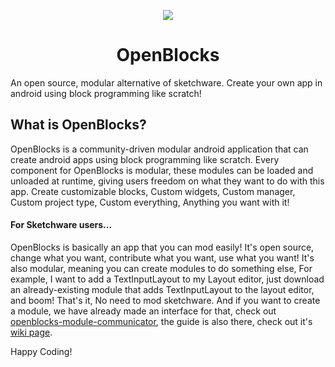<p align="center">
  <img src="https://avatars.githubusercontent.com/u/79303186?s=150&v=4">
</p>

<h1 align="center">OpenBlocks</h1>

An open source, modular alternative of sketchware. Create your own app in android using block programming like scratch!

## What is OpenBlocks?
OpenBlocks is a community-driven modular android application that can create android apps using block programming like scratch. Every component for OpenBlocks is modular, these modules can be loaded and unloaded at runtime, giving users freedom on what they want to do with this app. Create customizable blocks, Custom widgets, Custom manager, Custom project type, Custom everything, Anything you want with it!

#### For Sketchware users...
OpenBlocks is basically an app that you can mod easily! It's open source, change what you want, contribute what you want, use what you want! It's also modular, meaning you can create modules to do something else, For example, I want to add a TextInputLayout to my Layout editor, just download an already-existing module that adds TextInputLayout to the layout editor, and boom! That's it, No need to mod sketchware. And if you want to create a module, we have already made an interface for that, check out [openblocks-module-communicator](https://github.com/OpenBlocksTeam/openblocks-module-communicator), the guide is also there, check out it's [wiki page](https://github.com/OpenBlocksTeam/openblocks-module-communicator/wiki/Initial-Idea).

Happy Coding!
